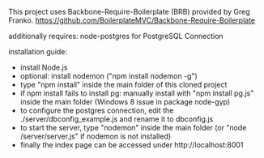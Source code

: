 
This project uses Backbone-Require-Boilerplate (BRB) provided by Greg Franko.
https://github.com/BoilerplateMVC/Backbone-Require-Boilerplate

additionally requires: node-postgres for PostgreSQL Connection

installation guide:

- install Node.js
- optional: install nodemon ("npm install nodemon -g")
- type "npm install" inside the main folder of this cloned project
- if npm install fails to install pg: manually install with "npm install pg.js" inside the main folder (Windows 8 issue in package node-gyp)
- to configure the postgres connection, edit the ./server/dbconfig_example.js and rename it to dbconfig.js
- to start the server, type "nodemon" inside the main folder (or "node /server/server.js" if nodemon is not installed)
- finally the index page can be accessed under http://localhost:8001